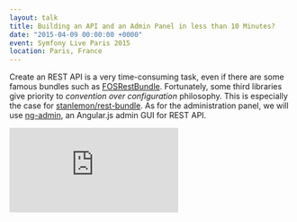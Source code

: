 ```yaml
---
layout: talk
title: Building an API and an Admin Panel in less than 10 Minutes?
date: "2015-04-09 00:00:00 +0000"
event: Symfony Live Paris 2015
location: Paris, France
---
```


Create an REST API is a very time-consuming task, even if there are some famous bundles such as [FOSRestBundle](https://github.com/FriendsOfSymfony/FOSRestBundle).
Fortunately, some third libraries give priority to *convention over configuration* philosophy. This is especially the
case for [stanlemon/rest-bundle](https://github.com/stanlemon/rest-bundle). As for the administration panel, we will use
[ng-admin](https://github.com/marmelab/ng-admin), an Angular.js admin GUI for REST API.

<div class='embed-container'>
	<iframe src="https://www.youtube.com/embed/1FozSC3AVcU" frameborder="0" allowfullscreen></iframe>
</div>
